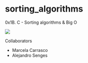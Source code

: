 # sorting_algorithms
0x1B. C - Sorting algorithms & Big O

<img src="https://miro.medium.com/max/700/1*fmbUKjjIjEprF8tiQJWgIg.png">

<p>Collaborators</p>
<ul>
  <li>Marcela Carrasco</li>
  <li>Alejandro Senges</li>
</ul>
